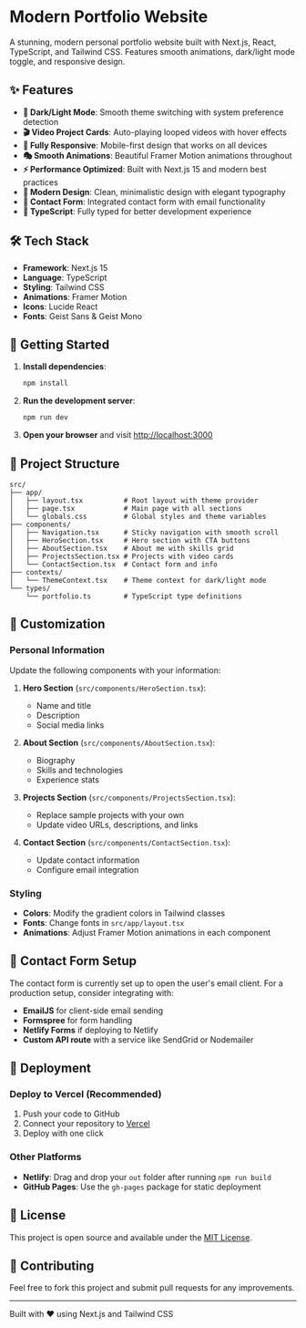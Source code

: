 # Modern Portfolio Website

A stunning, modern personal portfolio website built with Next.js, React, TypeScript, and Tailwind CSS. Features smooth animations, dark/light mode toggle, and responsive design.

## ✨ Features

- **🌙 Dark/Light Mode**: Smooth theme switching with system preference detection
- **🎬 Video Project Cards**: Auto-playing looped videos with hover effects
- **📱 Fully Responsive**: Mobile-first design that works on all devices
- **🎭 Smooth Animations**: Beautiful Framer Motion animations throughout
- **⚡ Performance Optimized**: Built with Next.js 15 and modern best practices
- **🎨 Modern Design**: Clean, minimalistic design with elegant typography
- **📧 Contact Form**: Integrated contact form with email functionality
- **🔧 TypeScript**: Fully typed for better development experience

## 🛠️ Tech Stack

- **Framework**: Next.js 15
- **Language**: TypeScript
- **Styling**: Tailwind CSS
- **Animations**: Framer Motion
- **Icons**: Lucide React
- **Fonts**: Geist Sans & Geist Mono

## 🚀 Getting Started

1. **Install dependencies**:

   ```bash
   npm install
   ```

2. **Run the development server**:

   ```bash
   npm run dev
   ```

3. **Open your browser** and visit [http://localhost:3000](http://localhost:3000)

## 📁 Project Structure

```
src/
├── app/
│   ├── layout.tsx          # Root layout with theme provider
│   ├── page.tsx            # Main page with all sections
│   └── globals.css         # Global styles and theme variables
├── components/
│   ├── Navigation.tsx      # Sticky navigation with smooth scroll
│   ├── HeroSection.tsx     # Hero section with CTA buttons
│   ├── AboutSection.tsx    # About me with skills grid
│   ├── ProjectsSection.tsx # Projects with video cards
│   └── ContactSection.tsx  # Contact form and info
├── contexts/
│   └── ThemeContext.tsx    # Theme context for dark/light mode
└── types/
    └── portfolio.ts        # TypeScript type definitions
```

## 🎨 Customization

### Personal Information

Update the following components with your information:

1. **Hero Section** (`src/components/HeroSection.tsx`):

   - Name and title
   - Description
   - Social media links

2. **About Section** (`src/components/AboutSection.tsx`):

   - Biography
   - Skills and technologies
   - Experience stats

3. **Projects Section** (`src/components/ProjectsSection.tsx`):

   - Replace sample projects with your own
   - Update video URLs, descriptions, and links

4. **Contact Section** (`src/components/ContactSection.tsx`):
   - Update contact information
   - Configure email integration

### Styling

- **Colors**: Modify the gradient colors in Tailwind classes
- **Fonts**: Change fonts in `src/app/layout.tsx`
- **Animations**: Adjust Framer Motion animations in each component

## 📧 Contact Form Setup

The contact form is currently set up to open the user's email client. For a production setup, consider integrating with:

- **EmailJS** for client-side email sending
- **Formspree** for form handling
- **Netlify Forms** if deploying to Netlify
- **Custom API route** with a service like SendGrid or Nodemailer

## 🚀 Deployment

### Deploy to Vercel (Recommended)

1. Push your code to GitHub
2. Connect your repository to [Vercel](https://vercel.com)
3. Deploy with one click

### Other Platforms

- **Netlify**: Drag and drop your `out` folder after running `npm run build`
- **GitHub Pages**: Use the `gh-pages` package for static deployment

## 📝 License

This project is open source and available under the [MIT License](LICENSE).

## 🤝 Contributing

Feel free to fork this project and submit pull requests for any improvements.

---

Built with ❤️ using Next.js and Tailwind CSS
